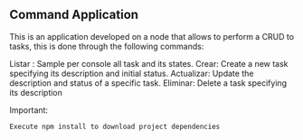 ## Command Application

This is an application developed on a node that allows to perform a CRUD to tasks, this is done through the following commands:

Listar : Sample per console all task and its states.
Crear: Create a new task specifying its description and initial status.
Actualizar: Update the description and status of a specific task.
Eliminar: Delete a task specifying its description

Important:

```
Execute npm install to download project dependencies
```